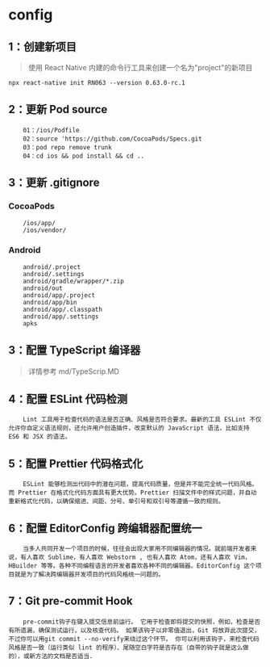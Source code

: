 # config

## 1：创建新项目

> 使用 React Native 内建的命令行工具来创建一个名为"project"的新项目

```npx react-native init RN063 --version 0.63.0-rc.1```

## 2：更新 Pod source

```
    01：/ios/Podfile
    02：source 'https://github.com/CocoaPods/Specs.git
    03：pod repo remove trunk
    04：cd ios && pod install && cd ..
```

## 3：更新 .gitignore

### CocoaPods

```
    /ios/app/
    /ios/vendor/
```

### Android

```
    android/.project
    android/.settings
    android/gradle/wrapper/*.zip
    android/out
    android/app/.project
    android/app/bin
    android/app/.classpath
    android/app/.settings
    apks
```

## 3：配置 TypeScript 编译器 

>详情参考  md/TypeScrip.MD

## 4：配置 ESLint 代码检测

```
    Lint 工具用于检查代码的语法是否正确、风格是否符合要求。最新的工具 ESLint 不仅允许你自定义语法规则，还允许用户创造插件，改变默认的 JavaScript 语法，比如支持 ES6 和 JSX 的语法。
```

## 5：配置 Prettier 代码格式化

```
    ESLint 能够检测出代码中的潜在问题，提高代码质量，但是并不能完全统一代码风格。而 Prettier 在格式化代码方面具有更大优势。Prettier 扫描文件中的样式问题，并自动重新格式化代码，以确保缩进、间距、分号、单引号和双引号等遵循一致的规则。
```

## 6：配置 EditorConfig 跨编辑器配置统一

```
    当多人共同开发一个项目的时候，往往会出现大家用不同编辑器的情况。就前端开发者来说，有人喜欢 Sublime，有人喜欢 Webstorm , 也有人喜欢 Atom，还有人喜欢 Vim，HBuilder 等等。各种不同编程语言的开发者喜欢各种不同的编辑器。EditorConfig 这个项目就是为了解决跨编辑器开发项目的代码风格统一问题的。
```

## 7：Git pre-commit Hook

```
    pre-commit钩子在键入提交信息前运行。 它用于检查即将提交的快照，例如，检查是否有所遗漏，确保测试运行，以及核查代码。 如果该钩子以非零值退出，Git 将放弃此次提交，不过你可以用git commit --no-verify来绕过这个环节。 你可以利用该钩子，来检查代码风格是否一致（运行类似 lint 的程序）、尾随空白字符是否存在（自带的钩子就是这么做的），或新方法的文档是否适当.
```
